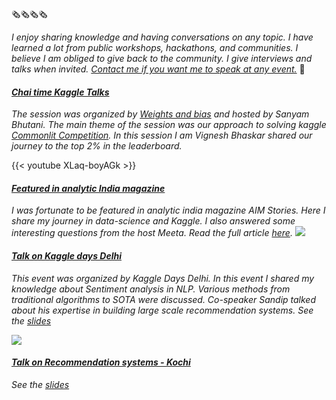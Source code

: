 🗞️🗞️🗞️🗞️

*I enjoy sharing knowledge and having conversations on any topic. I have learned a lot from public workshops, hackathons, and communities. I believe I am obliged to give back to the community. I give interviews and talks when invited. [Contact me if you want me to speak at any event.]()* 🎤 

#### *[Chai time Kaggle Talks]()*

*The session was organized by [Weights and bias]() and hosted by Sanyam Bhutani. The main theme of the session was our approach to solving kaggle [Commonlit Competition](). In this session I am Vignesh Bhaskar shared our journey to the top 2% in the leaderboard.*

{{< youtube XLaq-boyAGk >}}

#### *[Featured in analytic India magazine]()*
*I was fortunate to be featured in analytic india magazine AIM Stories. Here I share my journey in data-science and Kaggle. I also answered some interesting questions from the host Meeta. Read the full article [here](https://analyticsindiamag.com/i-used-to-miss-college-classes-to-kaggle-kochi-based-grandmaster-shahul-es/).*
![](/analyticindia.png)

#### *[Talk on Kaggle days Delhi]()*
*This event was organized by Kaggle Days Delhi. In this event I shared my knowledge about Sentiment analysis in NLP. Various methods from traditional algorithms to SOTA were discussed. Co-speaker Sandip talked about his expertise in building large scale recommendation systems. See the [slides](https://docs.google.com/presentation/d/1E3sXQmzJf1w7Ois3TAA6vS7ofBLEj6vWLbq6u9otA4I/edit?usp=sharing)*

![](/kaggle_meetup_delhi.jpeg)


#### *[Talk on Recommendation systems - Kochi]()*

*See the [slides](https://docs.google.com/presentation/d/1LEqwgR3IqHlDlixpo8JxyvZbjQ_sMQ-p_zshJbiomzs/edit?usp=sharing)*

